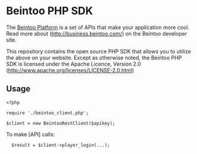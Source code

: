 Beintoo PHP SDK
================

The [Beintoo Platform](http://documentation.beintoo.com/) is
a set of APIs that make your application more cool. Read more about
(http://business.beintoo.com/) on the Beintoo developer site.

This repository contains the open source PHP SDK that allows you to utilize the
above on your website. Except as otherwise noted, the Beintoo PHP SDK
is licensed under the Apache Licence, Version 2.0
(http://www.apache.org/licenses/LICENSE-2.0.html)


Usage
-----

    <?php

    require './beintoo_client.php';

    $client = new BeintooRestClient($apikey);


To make [API] calls:


      $result = $client->player_login(...);

